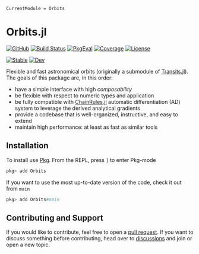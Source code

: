 ```@meta
CurrentModule = Orbits
```

# Orbits.jl

[![GitHub](https://img.shields.io/badge/Code-GitHub-black.svg)](https://github.com/juliaastro/Orbits.jl)
[![Build Status](https://github.com/juliaastro/Orbits.jl/workflows/CI/badge.svg?branch=main)](https://github.com/juliaastro/Orbits.jl/actions)
[![PkgEval](https://juliaci.github.io/NanosoldierReports/pkgeval_badges/O/Orbits.svg)](https://juliaci.github.io/NanosoldierReports/pkgeval_badges/report.html)
[![Coverage](https://codecov.io/gh/juliaastro/Orbits.jl/branch/main/graph/badge.svg)](https://codecov.io/gh/juliaastro/Orbits.jl)
[![License](https://img.shields.io/badge/License-MIT-yellow.svg)](https://opensource.org/licenses/MIT)

[![Stable](https://img.shields.io/badge/docs-stable-blue.svg)](https://juliaastro.github.io/Orbits.jl/stable)
[![Dev](https://img.shields.io/badge/docs-dev-blue.svg)](https://juliaastro.github.io/Orbits.jl/dev)

Flexible and fast astronomical orbits (originally a submodule of [Transits.jl](https://github.com/JuliaAstro/Transits.jl)).
The goals of this package are, in this order:
* have a simple interface with high *composability*
* be flexible with respect to numeric types and application
* be fully compatible with [ChainRules.jl](https://github.com/juliadiff/ChainRules.jl) automatic differentiation (AD) system to leverage the derived analytical gradients
* provide a codebase that is well-organized, instructive, and easy to extend
* maintain high performance: at least as fast as similar tools

## Installation

To install use [Pkg](https://julialang.github.io/Pkg.jl/v1/managing-packages/). From the REPL, press `]` to enter Pkg-mode

```julia
pkg> add Orbits
```
If you want to use the most up-to-date version of the code, check it out from `main`

```julia
pkg> add Orbits#main
```

## Contributing and Support

If you would like to contribute, feel free to open a [pull request](https://github.com/JuliaAstro/Orbits.jl/pulls). If you want to discuss something before contributing, head over to [discussions](https://github.com/JuliaAstro/Orbits.jl/discussions) and join or open a new topic.
